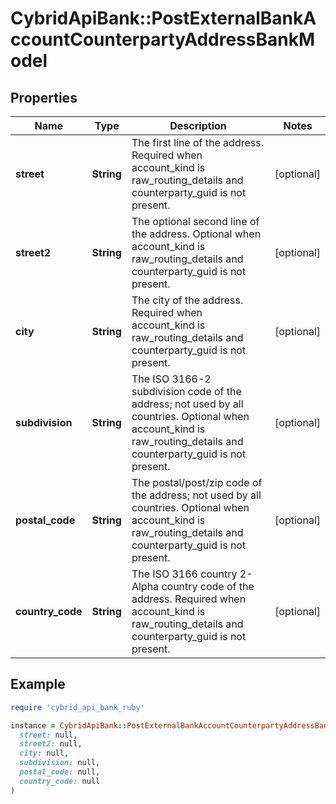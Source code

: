 # CybridApiBank::PostExternalBankAccountCounterpartyAddressBankModel

## Properties

| Name | Type | Description | Notes |
| ---- | ---- | ----------- | ----- |
| **street** | **String** | The first line of the address. Required when account_kind is raw_routing_details and counterparty_guid is not present. | [optional] |
| **street2** | **String** | The optional second line of the address. Optional when account_kind is raw_routing_details and counterparty_guid is not present. | [optional] |
| **city** | **String** | The city of the address. Required when account_kind is raw_routing_details and counterparty_guid is not present. | [optional] |
| **subdivision** | **String** | The ISO 3166-2 subdivision code of the address; not used by all countries. Optional when account_kind is raw_routing_details and counterparty_guid is not present. | [optional] |
| **postal_code** | **String** | The postal/post/zip code of the address; not used by all countries. Optional when account_kind is raw_routing_details and counterparty_guid is not present. | [optional] |
| **country_code** | **String** | The ISO 3166 country 2-Alpha country code of the address. Required when account_kind is raw_routing_details and counterparty_guid is not present. | [optional] |

## Example

```ruby
require 'cybrid_api_bank_ruby'

instance = CybridApiBank::PostExternalBankAccountCounterpartyAddressBankModel.new(
  street: null,
  street2: null,
  city: null,
  subdivision: null,
  postal_code: null,
  country_code: null
)
```

